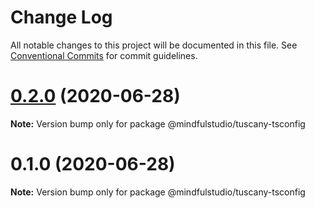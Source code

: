 # Change Log

All notable changes to this project will be documented in this file.
See [Conventional Commits](https://conventionalcommits.org) for commit guidelines.

# [0.2.0](https://github.com/JakeElder/tuscany/compare/v0.1.0...v0.2.0) (2020-06-28)

**Note:** Version bump only for package @mindfulstudio/tuscany-tsconfig





# 0.1.0 (2020-06-28)

**Note:** Version bump only for package @mindfulstudio/tuscany-tsconfig
